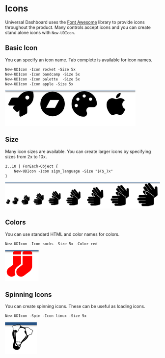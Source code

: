 # Icons

Universal Dashboard uses the [Font Awesome](https://fontawesome.com/icons?from=io) library to provide icons throughout the product. Many controls accept icons and you can create stand alone icons with `New-UDIcon`.

## Basic Icon

You can specify an icon name. Tab complete is available for icon names. 

```text
New-UDIcon -Icon rocket -Size 5x
New-UDIcon -Icon bandcamp -Size 5x
New-UDIcon -Icon palette  -Size 5x
New-UDIcon -Icon apple -Size 5x
```

![](../.gitbook/assets/image%20%2825%29.png)

## Size 

Many icon sizes are available. You can create larger icons by specifying sizes from 2x to 10x.

```text
2..10 | ForEach-Object {
    New-UDIcon -Icon sign_language -Size "$($_)x"
}
```

![Icon Sizes](../.gitbook/assets/image%20%2846%29.png)

## Colors 

You can use standard HTML and color names for colors. 

```text
New-UDIcon -Icon socks -Size 5x -Color red
```

![](../.gitbook/assets/image%20%2816%29.png)

## Spinning Icons

You can create spinning icons. These can be useful as loading icons. 

```text
New-UDIcon -Spin -Icon linux -Size 5x
```

![](../.gitbook/assets/image%20%2811%29.png)

